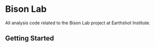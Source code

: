 # Bison Lab

All analysis code related to the Bison Lab project at Earthshot Institute.

## Getting Started
